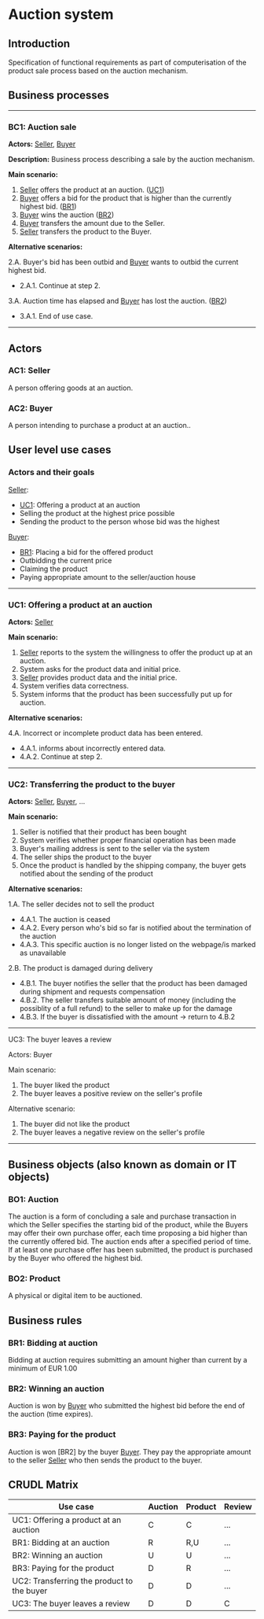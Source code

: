 # Auction system

## Introduction

Specification of functional requirements as part of computerisation of the product sale process based on the auction mechanism.

## Business processes

---
<a id="bc1"></a>
### BC1: Auction sale

**Actors:** [Seller](#ac1), [Buyer](#ac2)

**Description:** Business process describing a sale by the auction mechanism.

**Main scenario:**
1. [Seller](#ac1) offers the product at an auction. ([UC1](#uc1))
2. [Buyer](#ac2) offers a bid for the product that is higher than the currently highest bid. ([BR1](#br1))
3. [Buyer](#ac2) wins the auction ([BR2](#br2))
4. [Buyer](#ac2) transfers the amount due to the Seller.
5. [Seller](#ac1) transfers the product to the Buyer.

**Alternative scenarios:** 

2.A. Buyer's bid has been outbid and [Buyer](#ac2) wants to outbid the current highest bid.
* 2.A.1. Continue at step 2.

3.A. Auction time has elapsed and [Buyer](#ac2) has lost the auction. ([BR2](#br2))
* 3.A.1. End of use case.

---

## Actors

<a id="ac1"></a>
### AC1: Seller

A person offering goods at an auction.

<a id="ac2"></a>
### AC2: Buyer

A person intending to purchase a product at an auction..


## User level use cases

### Actors and their goals 

[Seller](#ac1):
* [UC1](#uc1): Offering a product at an auction
* Selling the product at the highest price possible
* Sending the product to the person whose bid was the highest

[Buyer](#ac2):
* [BR1](#br1): Placing a bid for the offered product
* Outbidding the current price
* Claiming the product
* Paying appropriate amount to the seller/auction house

---
<a id="uc1"></a>
### UC1: Offering a product at an auction

**Actors:** [Seller](#ac1)

**Main scenario:**
1. [Seller](#ac1) reports to the system the willingness to offer the product up at an auction.
2. System asks for the product data and initial price.
3. [Seller](#ac1) provides product data and the initial price.
4. System verifies data correctness.
5. System informs that the product has been successfully put up for auction.

**Alternative scenarios:** 

4.A. Incorrect or incomplete product data has been entered.
* 4.A.1. informs about incorrectly entered data.
* 4.A.2. Continue at step 2.

---

<a id="uc2"></a>
### UC2: Transferring the product to the buyer

**Actors:** [Seller](#ac1), [Buyer](#ac2), ...

**Main scenario:**
1. Seller is notified that their product has been bought
2. System verifies whether proper financial operation has been made
3. Buyer's mailing address is sent to the seller via the system
4. The seller ships the product to the buyer
5. Once the product is handled by the shipping company, the buyer gets notified about the sending of the product 

**Alternative scenarios:** 

1.A. The seller decides not to sell the product
* 4.A.1. The auction is ceased
* 4.A.2. Every person who's bid so far is notified about the termination of the auction
* 4.A.3. This specific auction is no longer listed on the webpage/is marked as unavailable

2.B. The product is damaged during delivery
* 4.B.1. The buyer notifies the seller that the product has been damaged during shipment and requests compensation
* 4.B.2. The seller transfers suitable amount of money (including the possiblity of a full refund) to the seller to make up for the damage
* 4.B.3. If the buyer is dissatisfied with the amount -> return to 4.B.2


---
UC3: The buyer leaves a review

Actors: Buyer

Main scenario:
1. The buyer liked the product
2. The buyer leaves a positive review on the seller's profile

Alternative scenario:
1. The buyer did not like the product
2. The buyer leaves a negative review on the seller's profile
---

## Business objects (also known as domain or IT objects)

### BO1: Auction

The auction is a form of concluding a sale and purchase transaction in which the Seller specifies the starting bid of the product, while the Buyers may offer their own purchase offer, each time proposing a bid higher than the currently offered bid. The auction ends after a specified period of time. If at least one purchase offer has been submitted, the product is purchased by the Buyer who offered the highest bid. 

### BO2: Product

A physical or digital item to be auctioned.

## Business rules

<a id="br1"></a>
### BR1: Bidding at auction

Bidding at auction requires submitting an amount higher than current by a minimum of EUR 1.00

<a id="br2"></a>
### BR2: Winning an auction

Auction is won by [Buyer](#ac2) who submitted the highest bid before the end of the auction (time expires).

### BR3: Paying for the product
Auction is won [BR2] by the buyer [Buyer](#ac2). They pay the appropriate amount to the seller [Seller](#ac1) who then sends the product to the buyer.

## CRUDL Matrix


| Use case                                  | Auction | Product | Review |
| ----------------------------------------- | ------- | ------- | ---    |
| UC1: Offering a product at an auction     |    C    |    C    | ...    |
| BR1: Bidding at an auction                |    R    |   R,U   | ...    |
| BR2: Winning an auction                   |   U     |    U    | ...    |
| BR3: Paying for the product               |   D     |   R     | ...    |
| UC2: Transferring the product to the buyer|   D     |   D     | ...    |
| UC3: The buyer leaves a review            |   D     |    D    |  C     |




